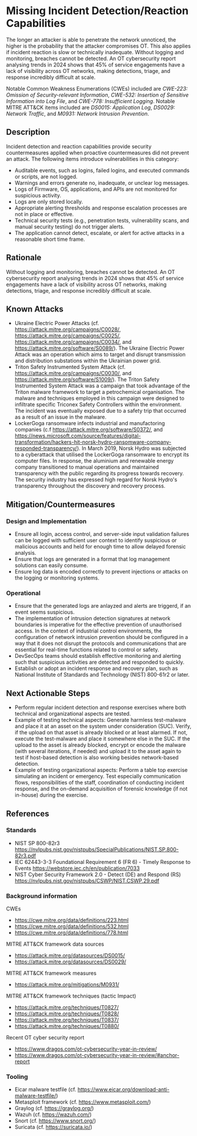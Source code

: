 # Missing Incident Detection/Reaction Capabilities

The longer an attacker is able to penetrate the network unnoticed, the higher is the probability that the attacker compromises OT. This also applies if incident reaction is slow or technically inadequate. Without logging and monitoring, breaches cannot be detected. An OT cybersecurity report analysing trends in 2024 shows that 45% of service engagements have a lack of visibility across OT networks, making detections, triage, and response incredibly difficult at scale.

Notable Common Weakness Enumerations (CWEs) included are *CWE-223: Omission of Security-relevant Information*, *CWE-532:  Insertion of Sensitive Information into Log File*, and *CWE-778: Insufficient Logging*. Notable MITRE ATT&CK items included are *DS0015: Application Log*, *DS0029: Network Traffic*, and *M0931: Network Intrusion Prevention*.

## Description

Incident detection and reaction capabilities provide security countermeasures applied when proactive countermeasures did not prevent an attack. The following items introduce vulnerabilities in this category:

- Auditable events, such as logins, failed logins, and executed commands or scripts, are not logged.
- Warnings and errors generate no, inadequate, or unclear log messages.
- Logs of Firmware, OS, applications, and APIs are not monitored for suspicious activity.
- Logs are only stored locally.
- Appropriate alerting thresholds and response escalation processes are not in place or effective.
- Technical security tests (e.g., penetration tests, vulnerability scans, and manual security testing) do not trigger alerts.
- The application cannot detect, escalate, or alert for active attacks in a reasonable short time frame.

## Rationale

Without logging and monitoring, breaches cannot be detected. An OT cybersecurity report analysing trends in 2024 shows that 45% of service engagements have a lack of visibility across OT networks, making detections, triage, and response incredibly difficult at scale.

## Known Attacks

- Ukraine Electric Power Attacks (cf. <https://attack.mitre.org/campaigns/C0028/>, <https://attack.mitre.org/campaigns/C0025/>, <https://attack.mitre.org/campaigns/C0034/>, and <https://attack.mitre.org/software/S0089/>). The Ukraine Electric Power Attack was an operation which aims to target and disrupt transmission and distribution substations within the Ukrainian power grid.
- Triton Safety Instrumented System Attack (cf. <https://attack.mitre.org/campaigns/C0030/>, and <https://attack.mitre.org/software/S1009/>). The Triton Safety Instrumented System Attack was a campaign that took advantage of the Triton malware framework to target a petrochemical organisation. The malware and techniques employed in this campaign were designed to infiltrate specific Triconex Safety Controllers within the environment. The incident was eventually exposed due to a safety trip that occurred as a result of an issue in the malware.
- LockerGoga ransomware infects industrial and manufactoring companies (c.f <https://attack.mitre.org/software/S0372/>, and <https://news.microsoft.com/source/features/digital-transformation/hackers-hit-norsk-hydro-ransomware-company-responded-transparency/>). In March 2019, Norsk Hydro was subjected to a cyberattack that utilised the LockerGoga ransomware to encrypt its computer files. In response, the aluminium and renewable energy company transitioned to manual operations and maintained transparency with the public regarding its progress towards recovery. The security industry has expressed high regard for Norsk Hydro's transparency throughout the discovery and recovery process.

## Mitigation/Countermeasures

### Design and Implementation

- Ensure all login, access control, and server-side input validation failures can be logged with sufficient user context to identify suspicious or malicious accounts and held for enough time to allow delayed forensic analysis.
- Ensure that logs are generated in a format that log management solutions can easily consume.
- Ensure log data is encoded correctly to prevent injections or attacks on the logging or monitoring systems.

### Operational

- Ensure that the generated logs are anlayzed and alerts are triggerd, if an event seems suspicious.
- The implementation of intrusion detection signatures at network boundaries is imperative for the effective prevention of unauthorised access. In the context of industrial control environments, the configuration of network intrusion prevention should be configured in a way that it does not disrupt the protocols and communications that are essential for real-time functions related to control or safety.
- DevSecOps teams should establish effective monitoring and alerting such that suspicious activities are detected and responded to quickly.
- Establish or adopt an incident response and recovery plan, such as National Institute of Standards and Technology (NIST) 800-61r2 or later.

## Next Actionable Steps

- Perform regular incident detection and response exercises where both technical and organizational aspects are tested.
- Example of testing technical aspects: Generate harmless test-malware and place it at an asset on the system under consideration (SUC). Verify, if the upload on that asset is already blocked or at least alarmed. If not, execute the test-malware and place it somewhere else in the SUC. If the upload to the asset is already blocked, encrypt or encode the malware (with several iterations, if needed) and upload it to the asset again to test if host-based detection is also working besides network-based detection.
- Example of testing organizational aspects: Perform a table top exercise simulating an incident or emergency. Test especially communication flows, responsibilities of the staff, coordination of conducting incident response, and the on-demand acquisition of forensic knowledge (if not in-house) during the exercise.

## References

### Standards

- NIST SP 800-82r3 <https://nvlpubs.nist.gov/nistpubs/SpecialPublications/NIST.SP.800-82r3.pdf>
- IEC 62443-3-3 Foundational Requirement 6 (FR 6) - Timely Response to Events <https://webstore.iec.ch/en/publication/7033>
- NIST Cyber Security Framework 2.0 - Detect (DE) and Respond (RS) <https://nvlpubs.nist.gov/nistpubs/CSWP/NIST.CSWP.29.pdf>

### Background information

CWEs

- <https://cwe.mitre.org/data/definitions/223.html>
- <https://cwe.mitre.org/data/definitions/532.html>
- <https://cwe.mitre.org/data/definitions/778.html>

MITRE ATT&CK framework data sources

- <https://attack.mitre.org/datasources/DS0015/>
- <https://attack.mitre.org/datasources/DS0029/>

MITRE ATT&CK framework measures

- <https://attack.mitre.org/mitigations/M0931/>

MITRE ATT&CK framework techniques (tactic Impact)

- <https://attack.mitre.org/techniques/T0827/>
- <https://attack.mitre.org/techniques/T0828/>
- <https://attack.mitre.org/techniques/T0837/>
- <https://attack.mitre.org/techniques/T0880/>

Recent OT cyber security report

- <https://www.dragos.com/ot-cybersecurity-year-in-review/>
- <https://www.dragos.com/ot-cybersecurity-year-in-review/#anchor-report>

### Tooling

- Eicar malware testfile (cf. <https://www.eicar.org/download-anti-malware-testfile/>)
- Metasploit framework (cf. <https://www.metasploit.com/>)
- Graylog (cf. <https://graylog.org/>)
- Wazuh (cf. <https://wazuh.com/>)
- Snort (cf. <https://www.snort.org/>)
- Suricata (cf. <https://suricata.io/>)
